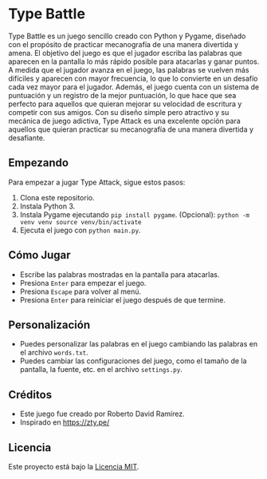 # Type Battle

Type Battle es un juego sencillo creado con Python y Pygame, diseñado con el propósito de practicar mecanografía de una manera divertida y amena. El objetivo del juego es que el jugador escriba las palabras que aparecen en la pantalla lo más rápido posible para atacarlas y ganar puntos. A medida que el jugador avanza en el juego, las palabras se vuelven más difíciles y aparecen con mayor frecuencia, lo que lo convierte en un desafío cada vez mayor para el jugador. Además, el juego cuenta con un sistema de puntuación y un registro de la mejor puntuación, lo que hace que sea perfecto para aquellos que quieran mejorar su velocidad de escritura y competir con sus amigos. Con su diseño simple pero atractivo y su mecánica de juego adictiva, Type Attack es una excelente opción para aquellos que quieran practicar su mecanografía de una manera divertida y desafiante.

## Empezando

Para empezar a jugar Type Attack, sigue estos pasos:

1. Clona este repositorio.
2. Instala Python 3.
3. Instala Pygame ejecutando `pip install pygame`.
   (Opcional): ```python -m venv venv
               source venv/bin/activate```
4. Ejecuta el juego con `python main.py`.

## Cómo Jugar

- Escribe las palabras mostradas en la pantalla para atacarlas.
- Presiona `Enter` para empezar el juego.
- Presiona `Escape` para volver al menú.
- Presiona `Enter` para reiniciar el juego después de que termine.

## Personalización

- Puedes personalizar las palabras en el juego cambiando las palabras en el archivo `words.txt`.
- Puedes cambiar las configuraciones del juego, como el tamaño de la pantalla, la fuente, etc. en el archivo `settings.py`.

## Créditos

- Este juego fue creado por Roberto David Ramírez.
- Inspirado en https://zty.pe/

## Licencia

Este proyecto está bajo la [Licencia MIT](https://opensource.org/licenses/MIT).
